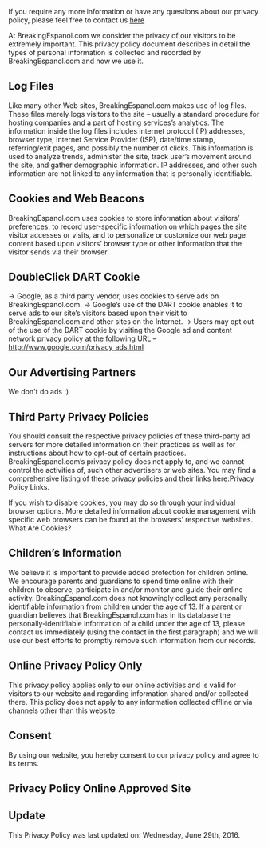 If you require any more information or have any questions about our privacy policy, please feel free to contact us [here](/contact) 

At BreakingEspanol.com we consider the privacy of our visitors to be extremely important. This privacy policy document describes in detail the types of personal information is collected and recorded by BreakingEspanol.com and how we use it.

## Log Files
Like many other Web sites, BreakingEspanol.com makes use of log files. These files merely logs visitors to the site – usually a standard procedure for hosting companies and a part of hosting services’s analytics. The information inside the log files includes internet protocol (IP) addresses, browser type, Internet Service Provider (ISP), date/time stamp, referring/exit pages, and possibly the number of clicks. This information is used to analyze trends, administer the site, track user’s movement around the site, and gather demographic information. IP addresses, and other such information are not linked to any information that is personally identifiable.

## Cookies and Web Beacons
BreakingEspanol.com uses cookies to store information about visitors’ preferences, to record user-specific information on which pages the site visitor accesses or visits, and to personalize or customize our web page content based upon visitors’ browser type or other information that the visitor sends via their browser.

## DoubleClick DART Cookie

→ Google, as a third party vendor, uses cookies to serve ads on BreakingEspanol.com.
→ Google’s use of the DART cookie enables it to serve ads to our site’s visitors based upon their visit to BreakingEspanol.com and other sites on the Internet.
→ Users may opt out of the use of the DART cookie by visiting the Google ad and content network privacy policy at the following URL – http://www.google.com/privacy_ads.html

## Our Advertising Partners

We don't do ads :)

## Third Party Privacy Policies

You should consult the respective privacy policies of these third-party ad servers for more detailed information on their practices as well as for instructions about how to opt-out of certain practices. BreakingEspanol.com’s privacy policy does not apply to, and we cannot control the activities of, such other advertisers or web sites. You may find a comprehensive listing of these privacy policies and their links here:Privacy Policy Links.

If you wish to disable cookies, you may do so through your individual browser options. More detailed information about cookie management with specific web browsers can be found at the browsers’ respective websites. What Are Cookies?

## Children’s Information
We believe it is important to provide added protection for children online. We encourage parents and guardians to spend time online with their children to observe, participate in and/or monitor and guide their online activity. BreakingEspanol.com does not knowingly collect any personally identifiable information from children under the age of 13. If a parent or guardian believes that BreakingEspanol.com has in its database the personally-identifiable information of a child under the age of 13, please contact us immediately (using the contact in the first paragraph) and we will use our best efforts to promptly remove such information from our records.

## Online Privacy Policy Only
This privacy policy applies only to our online activities and is valid for visitors to our website and regarding information shared and/or collected there. This policy does not apply to any information collected offline or via channels other than this website.

## Consent
By using our website, you hereby consent to our privacy policy and agree to its terms.

## Privacy Policy Online Approved Site

## Update
This Privacy Policy was last updated on: Wednesday, June 29th, 2016.
